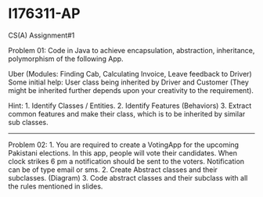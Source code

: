 # l176311-AP
CS(A) Assignment#1


Problem 01: Code in Java to achieve encapsulation, abstraction, inheritance, polymorphism of the following App. 
 
Uber (Modules: Finding Cab, Calculating Invoice, Leave feedback to Driver) Some initial help: User class being inherited by Driver and Customer (They might be inherited further depends upon your creativity to the requirement).  
 
Hint: 1. Identify Classes / Entities. 2. Identify Features (Behaviors) 3. Extract common features and make their class, which is to be inherited by similar sub classes.  
 
 -----------------------------------------------------------------------------------------------------------------------------------------
 
Problem 02: 1. You are required to create a VotingApp for the upcoming Pakistani elections. In this app, people will vote their candidates. When clock strikes 6 pm a notification should be sent to the voters. Notification can be of type email or sms. 2. Create Abstract classes and their subclasses. (Diagram) 3. Code abstract classes and their subclass with all the rules mentioned in slides. 
